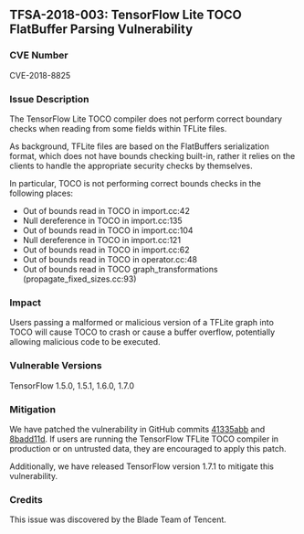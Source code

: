 ## TFSA-2018-003: TensorFlow Lite TOCO FlatBuffer Parsing Vulnerability

### CVE Number

CVE-2018-8825

### Issue Description

The TensorFlow Lite TOCO compiler does not perform correct boundary checks when
reading from some fields within TFLite files. 

As background, TFLite files are based on the FlatBuffers serialization format,
which does not have bounds checking built-in, rather it relies on the clients to
handle the appropriate security checks by themselves.

In particular, TOCO is not performing correct bounds checks in the following places:
* Out of bounds read in TOCO in import.cc:42
* Null dereference in TOCO in import.cc:135
* Out of bounds read in TOCO in import.cc:104
* Null dereference in TOCO in import.cc:121
* Out of bounds read in TOCO in import.cc:62
* Out of bounds read in TOCO in operator.cc:48
* Out of bounds read in TOCO graph_transformations (propagate_fixed_sizes.cc:93)


### Impact

Users passing a malformed or malicious version of a TFLite graph into TOCO will
cause TOCO to crash or cause a buffer overflow, potentially allowing malicious
code to be executed.

### Vulnerable Versions

TensorFlow 1.5.0, 1.5.1, 1.6.0, 1.7.0

### Mitigation

We have patched the vulnerability in GitHub commits [41335abb](https://github.com/galeone/tensorflow/commit/41335abb46f80ca644b5738550daef6136ba5476) and
[8badd11d](https://github.com/galeone/tensorflow/commit/8badd11d875a826bd318ed439909d5c47a7fb811).
If users are running the TensorFlow TFLite TOCO compiler in production or on
untrusted data, they are encouraged to apply this patch.

Additionally, we have released TensorFlow version 1.7.1 to mitigate this
vulnerability.

### Credits

This issue was discovered by the Blade Team of Tencent.

